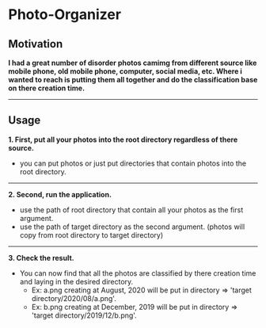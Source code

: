 # Photo-Organizer

## Motivation
**I had a great number of disorder photos camimg from different source like mobile phone, old mobile phone, computer, social media, etc. Where i wanted to reach is putting them all together and do the classification base on there creation time.**

---

## Usage
**1. First, put all your photos into the root directory regardless of there source.**
- you can put photos or just put directories that contain photos into the root directory.

---

**2. Second, run the application.**
- use the path of root directory that contain all your photos as the first argument.
- use the path of target directory as the second argument. (photos will copy from root directory to target directory)

---

**3. Check the result.**
- You can now find that all the photos are classified by there creation time and laying in the desired directory.
  - Ex: a.png creating at August, 2020 will be put in directory => 'target directory/2020/08/a.png'. 
  - Ex: b.png creating at December, 2019 will be put in directory => 'target directory/2019/12/b.png'.
